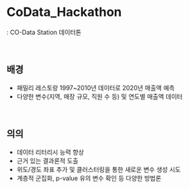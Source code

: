 # CoData_Hackathon
: CO-Data Station 데이터톤

<br>

## 배경
- 패밀리 레스토랑 1997~2010년 데이터로 2020년 매출액 예측
- 다양한 변수(지역, 매장 규모, 직원 수 등) 및 연도별 매출액 데이터
<br>

## 의의
- 데이터 리터리시 능력 향상
- 근거 있는 결과론적 도출
- 위도/경도 좌표 추가 및 클러스터링을 통한 새로운 변수 생성 시도
- 계층적 군집화, p-value 유의 변수 확인 등 다양한 방법론

